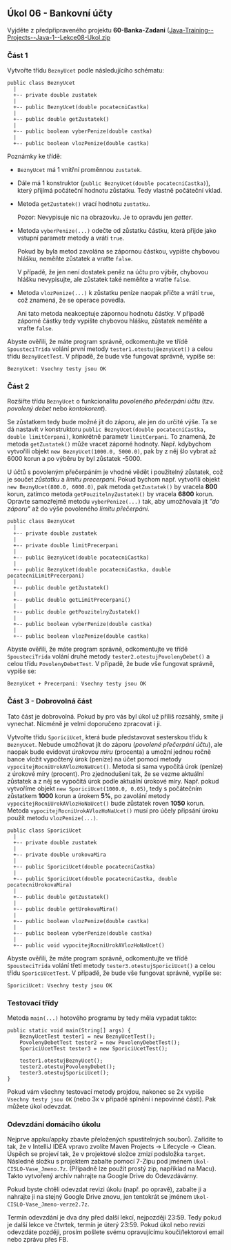 Úkol 06 - Bankovní účty 
-----------------------

Vyjděte z předpřipraveného projektu **60-Banka-Zadani** ([Java-Training--Projects--Java-1--Lekce08-Ukol.zip](/data/2020-podzim/java-1-brno/Java-Training--Projects--Java-1--Lekce08-Ukol.zip)



### Část 1

Vytvořte třídu `BeznyUcet` podle následujícího schématu:

```
public class BeznyUcet
  |
  +-- private double zustatek
  |
  +-- public BeznyUcet(double pocatecniCastka)
  |
  +-- public double getZustatek()
  |
  +-- public boolean vyberPenize(double castka)
  |
  +-- public boolean vlozPenize(double castka)
```

Poznámky ke třídě:

- `BeznyUcet` má 1 vnitřní proměnnou `zustatek`.

- Dále má 1 konstruktor (`public BeznyUcet(double pocatecniCastka)`), který přijímá počáteční hodnotu zůstatku.
    Tedy vlastně počáteční vklad.

- Metoda `getZustatek()` vrací hodnotu `zustatku`.

    Pozor: Nevypisuje nic na obrazovku. Je to opravdu jen *getter*.

- Metoda `vyberPenize(...)` odečte od zůstatku částku, která
    přijde jako vstupní parametr metody a vrátí `true`.

    Pokud by byla metod zavolána se zápornou částkou,
    vypište chybovou hlášku, neměňte zůstatek a vraťte `false`.

    V případě, že jen není dostatek peněz na účtu pro výběr,
    chybovou hlášku nevypisujte, ale zůstatek také neměňte
    a vraťte `false`.

- Metoda `vlozPenize(...)` k zůstatku peníze naopak přičte
    a vrátí `true`, což znamená, že se operace povedla.

    Ani tato metoda neakceptuje zápornou hodnotu částky.
    V případě záporné částky tedy vypište chybovou
    hlášku, zůstatek neměňte a vraťte `false`.


Abyste ověřili, že máte program správně,
odkomentujte ve třídě `SpousteciTrida` volání první metody
`tester1.otestujBeznyUcet()` a celou třídu `BeznyUcetTest`.
V případě, že bude vše fungovat správně, vypíše se:

```
BeznyUcet: Vsechny testy jsou OK
```



### Část 2

Rozšiřte třídu `BeznyUcet` o funkcionalitu *povoleného přečerpání účtu*
(tzv. *povolený debet* nebo *kontokorent*).

Se zůstatkem tedy bude možné jít do záporu, ale jen do určité výše.
Ta se dá nastavit v konstruktoru
`public BeznyUcet(double pocatecniCastka, double limitCerpani)`,
konkrétně parametr `limitCerpani`.
To znamená, že metoda `getZustatek()` může vracet záporné hodnoty.
Např. kdybychom vytvořili objekt `new BeznyUcet(1000.0, 5000.0)`,
pak by z něj šlo vybrat až 6000 korun a po výběru by byl zůstatek
-5000.

U účtů s povoleným přečerpáním je vhodné vědět i
použitelný zůstatek, což je součet *zůstatku* a *limitu precerpani*.
Pokud bychom např. vytvořili objekt `new BeznyUcet(800.0, 6000.0)`,
pak metoda `getZustatek()` by vracela **800** korun,
zatímco metoda `getPouzitelnyZustatek()` by vracela **6800** korun.
Opravte samozřejmě metodu `vyberPenize(...)` tak,
aby umožňovala jít *"do záporu"* až do výše povoleného *limitu
přečerpání*.

```
public class BeznyUcet
  |
  +-- private double zustatek
  |
  +-- private double limitPrecerpani
  |
  +-- public BeznyUcet(double pocatecniCastka)
  |
  +-- public BeznyUcet(double pocatecniCastka, double pocatecniLimitPrecerpani)
  |
  +-- public double getZustatek()
  |
  +-- public double getLimitPrecerpani()
  |
  +-- public double getPouzitelnyZustatek()
  |
  +-- public boolean vyberPenize(double castka)
  |
  +-- public boolean vlozPenize(double castka)
```

Abyste ověřili, že máte program správně,
odkomentujte ve třídě `SpousteciTrida` volání druhé metody
`tester2.otestujPovolenyDebet()` a celou třídu `PovolenyDebetTest`.
V případě, že bude vše fungovat správně, vypíše se:

```
BeznyUcet + Precerpani: Vsechny testy jsou OK
```



### Část 3 - Dobrovolná část

Tato část je dobrovolná.
Pokud by pro vás byl úkol už příliš rozsáhlý, smíte ji vynechat.
Nicméně je velmi doporučeno zpracovat i ji.

Vytvořte třídu `SporiciUcet`,
která bude představovat sesterskou třídu k `BeznyUcet`.
Nebude umožňovat jít do záporu (*povolené přečerpání účtu*),
ale naopak bude evidovat *úrokovou míru* (procenta) a umožní
jednou ročně bance vložit vypočtený úrok (peníze) na účet
pomocí metody `vypocitejRocniUrokAVlozHoNaUcet()`.
Metoda si sama vypočítá
úrok (peníze) z úrokové míry (procent). Pro zjednodušení tak, že se vezme
aktuální zůstatek a z něj se vypočítá úrok podle aktuální úrokové míry.
Např. pokud vytvoříme objekt `new SporiciUcet(1000.0, 0.05)`,
tedy s počátečním zůstatkem **1000** korun a úrokem **5%**,
po zavolání metody `vypocitejRocniUrokAVlozHoNaUcet()` bude zůstatek
roven **1050** korun.
Metoda `vypocitejRocniUrokAVlozHoNaUcet()` musí pro účely připsání
úroku použít metodu `vlozPenize(...)`.


```
public class SporiciUcet
  |
  +-- private double zustatek
  |
  +-- private double urokovaMira
  |
  +-- public SporiciUcet(double pocatecniCastka)
  |
  +-- public SporiciUcet(double pocatecniCastka, double pocatecniUrokovaMira)
  |
  +-- public double getZustatek()
  |
  +-- public double getUrokovaMira()
  |
  +-- public boolean vlozPenize(double castka)
  |
  +-- public boolean vyberPenize(double castka)
  |
  +-- public void vypocitejRocniUrokAVlozHoNaUcet()
```

Abyste ověřili, že máte program správně,
odkomentujte ve třídě `SpousteciTrida` volání třetí metody
`tester3.otestujSporiciUcet()` a celou třídu `SporiciUcetTest`.
V případě, že bude vše fungovat správně, vypíše se:
```
SporiciUcet: Vsechny testy jsou OK
```



### Testovací třídy

Metoda `main(...)` hotového programu by tedy měla vypadat takto:

```
public static void main(String[] args) {
    BeznyUcetTest tester1 = new BeznyUcetTest();
    PovolenyDebetTest tester2 = new PovolenyDebetTest();
    SporiciUcetTest tester3 = new SporiciUcetTest();

    tester1.otestujBeznyUcet();
    tester2.otestujPovolenyDebet();
    tester3.otestujSporiciUcet();
}
```

Pokud vám všechny testovací metody projdou, nakonec se 2x vypíše
`Vsechny testy jsou OK` (nebo 3x v případě splnění i nepovinné části).
Pak můžete úkol odevzdat.



### Odevzdání domácího úkolu

Nejprve appku/appky zbavte přeložených spustitelných souborů.
Zařídíte to tak, že v IntelliJ IDEA vpravo zvolíte
Maven Projects -> Lifecycle -> Clean.
Úspěch se projeví tak, že v projektové složce zmizí
podsložka `target`.
Následně složku s projektem
zabalte pomocí 7-Zipu pod jménem `Ukol-CISLO-Vase_Jmeno.7z`.
(Případně lze použít prostý zip, například na Macu).
Takto vytvořený archív nahrajte na Google Drive do Odevzdávárny.

Pokud byste chtěli odevzdat revizi úkolu (např. po opravě),
zabalte ji a nahrajte ji na stejný Google Drive znovu,
jen tentokrát se jménem `Ukol-CISLO-Vase_Jmeno-verze2.7z`.

Termín odevzdání je dva dny před další lekcí, nejpozději 23:59.
Tedy pokud je další lekce ve čtvrtek, termín je úterý 23:59.
Pokud úkol nebo revizi odevzdáte později,
prosím pošlete svému opravujícímu kouči/lektorovi email nebo zprávu přes FB.
